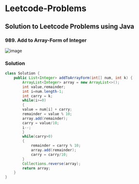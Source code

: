 # Leetcode-Problems
## Solution to Leetcode Problems using Java


### 989. Add to Array-Form of Integer

![image](https://user-images.githubusercontent.com/91203793/231528031-4ba7eb31-ac90-421b-ba83-92f9bac7df08.png)


### Solution

```java
class Solution {
    public List<Integer> addToArrayForm(int[] num, int k) {
        ArrayList<Integer> array = new ArrayList<>();
        int value,remainder;  
        int i=num.length-1;
        int carry = k;
        while(i>=0)
        {
        value = num[i] + carry;
        remainder = value % 10;
        array.add(remainder);
        carry = value/10;
        i--;
        }
        while(carry>0)
        {
            remainder = carry % 10;
            array.add(remainder);
            carry = carry/10;
        }
        Collections.reverse(array);
        return array;
    }
}
```
